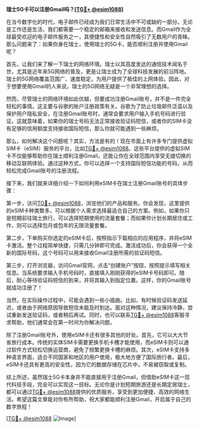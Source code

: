 **瑞士5G卡可以注册Gmail吗？[[TG💪+ @esim1088](https://t.me/s/esim1088)]**

在当今数字化的时代，电子邮件已经成为我们日常生活中不可或缺的一部分。无论是工作还是生活，我们都需要一个稳定的邮箱来接收和发送信息。而Gmail作为全球最受欢迎的电子邮件服务之一，其便捷性和安全性自然吸引了无数用户的青睐。那么问题来了：如果你身在瑞士，使用瑞士的5G卡，能否顺利注册并使用Gmail呢？

首先，让我们来了解一下瑞士的网络环境。瑞士以其高度发达的通信技术闻名于世，尤其是近年来5G网络的普及，更是让瑞士成为了全球科技发展的前沿阵地。瑞士的5G网络覆盖范围广、速度稳定，为用户提供了极佳的上网体验。因此，对于想要使用Gmail的人来说，瑞士的5G网络无疑是一个非常理想的选择。

然而，尽管瑞士的网络环境如此优越，但要成功注册Gmail账号，并不是一件完全轻松的事情。这主要与谷歌的账户注册政策有关。谷歌为了防止垃圾邮件泛滥以及保护用户隐私安全，在注册Gmail账号时，通常会要求用户输入手机号码进行验证。这就意味着，如果你的瑞士号码无法正常接收验证码短信，或者你的SIM卡没有足够的信用额度支持接收国际短信，那么你就可能遇到一些麻烦。

那么，如何解决这个问题呢？其实，方法是有的！现在市面上有许多专门提供虚拟SIM卡（eSIM）服务的平台，比如[TG💪+ @esim1088](https://t.me/s/esim1088)。这些平台提供的虚拟SIM卡不仅能够帮助你在瑞士顺利注册Gmail，还能让你在全球范围内享受无缝切换的移动互联网体验。通过这种方式，你可以选择一个支持国际短信功能的号码，从而轻松完成Gmail账号的注册流程。

接下来，我们就来详细介绍一下如何利用eSIM卡在瑞士注册Gmail账号的具体步骤：

第一步，访问[TG💪+ @esim1088](https://t.me/s/esim1088)，浏览他们的产品和服务。你会发现，这里提供的eSIM卡种类繁多，可以根据个人需求选择最适合自己的方案。例如，如果你只是短期前往瑞士旅行，可以选择短期使用的流量套餐；而如果你计划长期居住或工作，则可以选择包月或包年的无限流量套餐。

第二步，下单购买你选定的eSIM卡后，按照指示下载相应的应用程序，并将eSIM卡激活。整个过程简单快捷，只需几分钟即可完成。激活成功后，你会获得一个全新的国际号码，这个号码可以用来接收Gmail注册所需的验证码短信。

第三步，打开浏览器，访问Gmail官网，点击“创建账户”按钮，按照提示填写相关信息。当系统要求输入手机号码时，直接填入刚刚获得的eSIM卡号码即可。随后，耐心等待验证码短信的到来，并将其输入到指定位置。这样，你的Gmail账号就成功注册了！

当然，在实际操作过程中，可能会遇到一些小插曲。比如，有时候验证码发送延迟，或者由于网络原因导致短信未能及时到达。面对这种情况，建议保持冷静，尝试重新发送验证码，或者稍后再试。同时，也可以联系[TG💪+ @esim1088](https://t.me/s/esim1088)客服寻求帮助，他们通常会在第一时间为你解决问题。

除了注册Gmail账号外，使用eSIM卡还有很多其他的好处。首先，它可以大大节省旅行成本。传统的实体SIM卡需要更换手机卡槽才能使用，而eSIM卡则可以通过软件方式轻松切换运营商，避免了频繁更换卡槽的麻烦。其次，eSIM卡支持多种语言界面，适合不同国家和地区的用户使用，极大地方便了国际旅行者。最后，eSIM卡还具有更高的安全性，因为它的数据存储在芯片中，不易被窃取或复制。

综上所述，虽然瑞士5G卡本身并不能直接用于注册Gmail，但借助eSIM卡这一现代科技手段，完全可以实现这一目标。无论你是计划短期旅游还是长期定居瑞士，都可以通过[TG💪+ @esim1088](https://t.me/s/esim1088)提供的优质服务，享受到更加便捷、高效的网络生活。希望这篇文章能对你有所帮助，祝大家都能顺利注册Gmail，开启属于自己的数字旅程！

[[TG💪+ @esim1088](https://t.me/s/esim1088) ![Image](https://i.postimg.cc/4NQfJmqS/Snipaste-2025-05-13-00-14-12.png)]